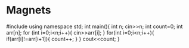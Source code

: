 # Magnets
#include<iostream>
using namespace std;
int main(){
    int n;
    cin>>n;
    int count=0;
    int arr[n];
    for (int i=0;i<n;i++){
        cin>>arr[i];
    }
    for(int i=0;i<n;i++){
    if(arr[i]!=arr[i+1]){
        count++;
    }
    }
    cout<<count;
}
